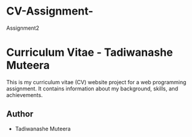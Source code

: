 # CV-Assignment-
Assignment2
# Curriculum Vitae - Tadiwanashe Muteera
This is my curriculum vitae (CV) website project for a web programming assignment. It contains information about my background, skills, and achievements.

## Author

- Tadiwanashe Muteera

